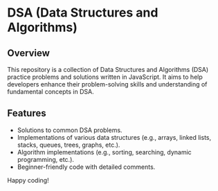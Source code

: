 # DSA (Data Structures and Algorithms)

## Overview
This repository is a collection of Data Structures and Algorithms (DSA) practice problems and solutions written in JavaScript. It aims to help developers enhance their problem-solving skills and understanding of fundamental concepts in DSA.

## Features
- Solutions to common DSA problems.
- Implementations of various data structures (e.g., arrays, linked lists, stacks, queues, trees, graphs, etc.).
- Algorithm implementations (e.g., sorting, searching, dynamic programming, etc.).
- Beginner-friendly code with detailed comments.


Happy coding!


